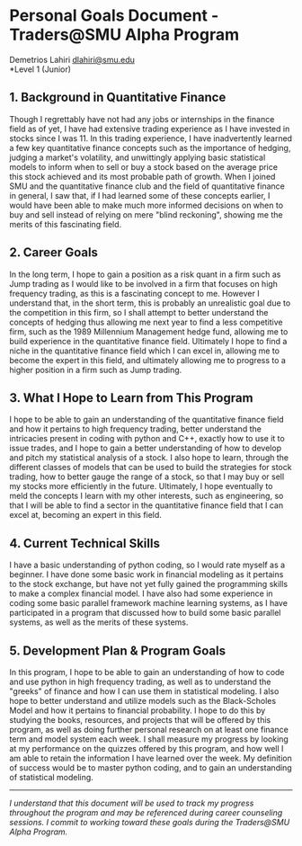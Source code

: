 # Personal Goals Document - Traders@SMU Alpha Program

Demetrios Lahiri
dlahiri@smu.edu  
*Level 1 (Junior)

## 1. Background in Quantitative Finance

Though I regrettably have not had any jobs or internships in the finance field as of yet, I have had extensive trading experience as I have invested in stocks since I was 11. In this trading experience, I have inadvertently learned a few key quantitative finance concepts such as the importance of hedging, judging a market's volatility, and unwittingly applying basic statistical models to inform when to sell or buy a stock based on the average price this stock achieved and its most probable path of growth. When I joined SMU and the quantitative finance club and the field of quantitative finance in general, I saw that, if I had learned some of these concepts earlier, I would have been able to make much more informed decisions on when to buy and sell instead of relying on mere "blind reckoning", showing me the merits of this fascinating field.

## 2. Career Goals

In the long term, I hope to gain a position as a risk quant in a firm such as Jump trading as I would like to be involved in a firm that focuses on high frequency trading, as this is a fascinating concept to me. However I understand that, in the short term, this is probably an unrealistic goal due to the competition in this firm, so I shall attempt to better understand the concepts of hedging thus allowing me next year to find a less competitive firm, such as the 1989 Millennium Management hedge fund, allowing me to build experience in the quantitative finance field. Ultimately I hope to find a niche in the quantitative finance field which I can excel in, allowing me to become the expert in this field, and ultimately allowing me to progress to a higher position in a firm such as Jump trading.

## 3. What I Hope to Learn from This Program

I hope to be able to gain an understanding of the quantitative finance field and how it pertains to high frequency trading, better understand the intricacies present in coding with python and C++, exactly how to use it to issue trades, and I hope to gain a better understanding of how to develop and pitch my statistical analysis of a stock. I also hope to learn, through the different classes of models that can be used to build the strategies for stock trading, how to better gauge the range of a stock, so that I may buy or sell my stocks more efficiently in the future. Ultimately, I hope eventually to meld the concepts I learn with my other interests, such as engineering, so that I will be able to find a sector in the quantitative finance field that I can excel at, becoming an expert in this field.

## 4. Current Technical Skills

I have a basic understanding of python coding, so I would rate myself as a beginner. I have done some basic work in financial modeling as it pertains to the stock exchange, but have not yet fully gained the programming skills to make a complex financial model. I have also had some experience in coding some basic parallel framework machine learning systems, as I have participated in a program that discussed how to build some basic parallel systems, as well as the merits of these systems.

## 5. Development Plan & Program Goals



In this program, I hope to be able to gain an understanding of how to code and use python in high frequency trading, as well as to understand the "greeks" of finance and how I can use them in statistical modeling. I also hope to better understand and utilize models such as the Black-Scholes Model and how it pertains to financial probability. I hope to do this by studying the books, resources, and projects that will be offered by this program, as well as doing further personal research on at least one finance term and model system each week. I shall measure my progress by looking at my performance on the quizzes offered by this program, and how well I am able to retain the information I have learned over the week. My definition of success would be to master python coding, and to gain an understanding of statistical modeling.

---

*I understand that this document will be used to track my progress throughout the program and may be referenced during career counseling sessions. I commit to working toward these goals during the Traders@SMU Alpha Program.*
